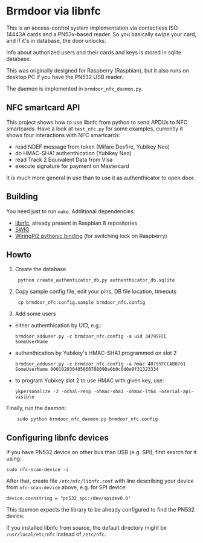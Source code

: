 # Brmdoor via libnfc

This is an access-control system implementation via contactless ISO 14443A cards
and a PN53x-based reader. So you basically swipe your card, and if it's in
database, the door unlocks.

Info about authorized users and their cards and keys is stored in sqlite database.

This was originally designed for Raspberry (Raspbian), but it also runs on
desktop PC if you have the PN532 USB reader.

The daemon is implemented in `brmdoor_nfc_daemon.py`.

## NFC smartcard API

This project shows how to use libnfc from python to send APDUs to NFC
smartcards. Have a look at `test_nfc.py` for some examples, currently it
shows four interactions with NFC smartcards:

* read NDEF message from token (Mifare Desfire, Yubikey Neo)
* do HMAC-SHA1 authenthication (Yubikey Neo)
* read Track 2 Equivalent Data from Visa
* execute signature for payment on Mastercard

It is much more general in use than to use it as authenthicator to open door.

## Building

You need just to run `make`. Additional dependencies:

- [libnfc](https://github.com/nfc-tools/libnfc/releases), already present in Raspbian 8 repositories
- [SWIG](http://www.swig.org/)
- [WiringPi2 pythonic binding](https://github.com/WiringPi/WiringPi2-Python) (for switching lock on Raspberry)

## Howto

1. Create the database

        python create_authenticator_db.py authenthicator_db.sqlite

2. Copy sample config file, edit your pins, DB file location, timeouts

        cp brmdoor_nfc.config.sample brmdoor_nfc.config

3. Add some users

  - either authenthication by UID, e.g.:

        brmdoor_adduser.py -c brmdoor_nfc.config -a uid 34795FCC SomeUserName

  - authenthication by Yubikey's HMAC-SHA1 programmed on slot 2

        brmdoor_adduser.py -c brmdoor_nfc.config -a hmac 40795FCCAB0701 SomeUserName 000102030405060708090a0b0c0d0e0f31323334

  - to program Yubikey slot 2 to use HMAC with given key, use:

        ykpersonalize -2 -ochal-resp -ohmac-sha1 -ohmac-lt64 -oserial-api-visible

Finally, run the daemon:

        sudo python brmdoor_nfc_daemon.py brmdoor_nfc.config

## Configuring libnfc devices

If you have PN532 device on other bus than USB (e.g. SPI), first search for it using:

    sudo nfc-scan-device -i

After that, create file `/etc/nfc/libnfc.conf` with line describing your device
from `nfc-scan-device` above, e.g. for SPI device:

    device.connstring = "pn532_spi:/dev/spidev0.0"

This daemon expects the library to be already configured to find the PN532 device.

If you installed libnfc from source, the default directory might be
`/usr/local/etc/nfc` instead of `/etc/nfc`.
